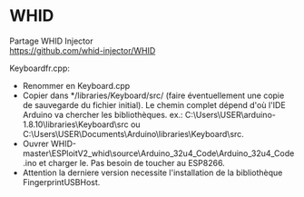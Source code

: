 # WHID

Partage WHID Injector<br>
https://github.com/whid-injector/WHID

Keyboardfr.cpp:<br>
  - Renommer en Keyboard.cpp<br>
  - Copier dans */libraries/Keyboard/src/ (faire éventuellement une copie de sauvegarde du fichier initial). Le chemin complet dépend d'où l'IDE Arduino va chercher les bibliothèques. ex.: C:\Users\USER\arduino-1.8.10\libraries\Keyboard\src ou C:\Users\USER\Documents\Arduino\libraries\Keyboard\src.<br>
  - Ouvrer WHID-master\ESPloitV2_whid\source\Arduino_32u4_Code\Arduino_32u4_Code.ino et charger le. Pas besoin de toucher au ESP8266.<br>
  - Attention la derniere version necessite l'installation de la bibliothèque FingerprintUSBHost.
